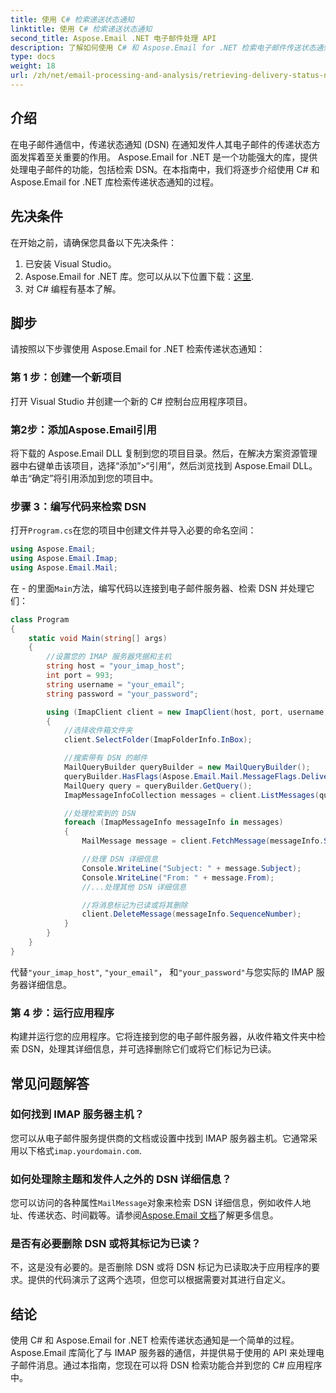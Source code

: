 ```yaml
---
title: 使用 C# 检索递送状态通知
linktitle: 使用 C# 检索递送状态通知
second_title: Aspose.Email .NET 电子邮件处理 API
description: 了解如何使用 C# 和 Aspose.Email for .NET 检索电子邮件传送状态通知。
type: docs
weight: 18
url: /zh/net/email-processing-and-analysis/retrieving-delivery-status-notifications-with-csharp/
---
```


## 介绍

在电子邮件通信中，传递状态通知 (DSN) 在通知发件人其电子邮件的传递状态方面发挥着至关重要的作用。 Aspose.Email for .NET 是一个功能强大的库，提供处理电子邮件的功能，包括检索 DSN。在本指南中，我们将逐步介绍使用 C# 和 Aspose.Email for .NET 库检索传递状态通知的过程。

## 先决条件

在开始之前，请确保您具备以下先决条件：

1. 已安装 Visual Studio。
2.  Aspose.Email for .NET 库。您可以从以下位置下载：[这里](https://releases.aspose.com/email/net).
3. 对 C# 编程有基本了解。

## 脚步

请按照以下步骤使用 Aspose.Email for .NET 检索传递状态通知：

### 第 1 步：创建一个新项目

打开 Visual Studio 并创建一个新的 C# 控制台应用程序项目。

### 第2步：添加Aspose.Email引用

将下载的 Aspose.Email DLL 复制到您的项目目录。然后，在解决方案资源管理器中右键单击该项目，选择“添加”>“引用”，然后浏览找到 Aspose.Email DLL。单击“确定”将引用添加到您的项目中。

### 步骤 3：编写代码来检索 DSN

打开`Program.cs`在您的项目中创建文件并导入必要的命名空间：

```csharp
using Aspose.Email;
using Aspose.Email.Imap;
using Aspose.Email.Mail;
```

在 - 的里面`Main`方法，编写代码以连接到电子邮件服务器、检索 DSN 并处理它们：

```csharp
class Program
{
    static void Main(string[] args)
    {
        //设置您的 IMAP 服务器凭据和主机
        string host = "your_imap_host";
        int port = 993;
        string username = "your_email";
        string password = "your_password";

        using (ImapClient client = new ImapClient(host, port, username, password))
        {
            //选择收件箱文件夹
            client.SelectFolder(ImapFolderInfo.InBox);

            //搜索带有 DSN 的邮件
            MailQueryBuilder queryBuilder = new MailQueryBuilder();
            queryBuilder.HasFlags(Aspose.Email.Mail.MessageFlags.DeliveryNotification);
            MailQuery query = queryBuilder.GetQuery();
            ImapMessageInfoCollection messages = client.ListMessages(query);

            //处理检索到的 DSN
            foreach (ImapMessageInfo messageInfo in messages)
            {
                MailMessage message = client.FetchMessage(messageInfo.SequenceNumber);

                //处理 DSN 详细信息
                Console.WriteLine("Subject: " + message.Subject);
                Console.WriteLine("From: " + message.From);
                //...处理其他 DSN 详细信息

                //将消息标记为已读或将其删除
                client.DeleteMessage(messageInfo.SequenceNumber);
            }
        }
    }
}
```

代替`"your_imap_host"`, `"your_email"`， 和`"your_password"`与您实际的 IMAP 服务器详细信息。

### 第 4 步：运行应用程序

构建并运行您的应用程序。它将连接到您的电子邮件服务器，从收件箱文件夹中检索 DSN，处理其详细信息，并可选择删除它们或将它们标记为已读。

## 常见问题解答

### 如何找到 IMAP 服务器主机？

您可以从电子邮件服务提供商的文档或设置中找到 IMAP 服务器主机。它通常采用以下格式`imap.yourdomain.com`.

### 如何处理除主题和发件人之外的 DSN 详细信息？

您可以访问的各种属性`MailMessage`对象来检索 DSN 详细信息，例如收件人地址、传递状态、时间戳等。请参阅[Aspose.Email 文档](https://reference.aspose.com/email/net/)了解更多信息。

### 是否有必要删除 DSN 或将其标记为已读？

不，这是没有必要的。是否删除 DSN 或将 DSN 标记为已读取决于应用程序的要求。提供的代码演示了这两个选项，但您可以根据需要对其进行自定义。

## 结论

使用 C# 和 Aspose.Email for .NET 检索传递状态通知是一个简单的过程。 Aspose.Email 库简化了与 IMAP 服务器的通信，并提供易于使用的 API 来处理电子邮件消息。通过本指南，您现在可以将 DSN 检索功能合并到您的 C# 应用程序中。
